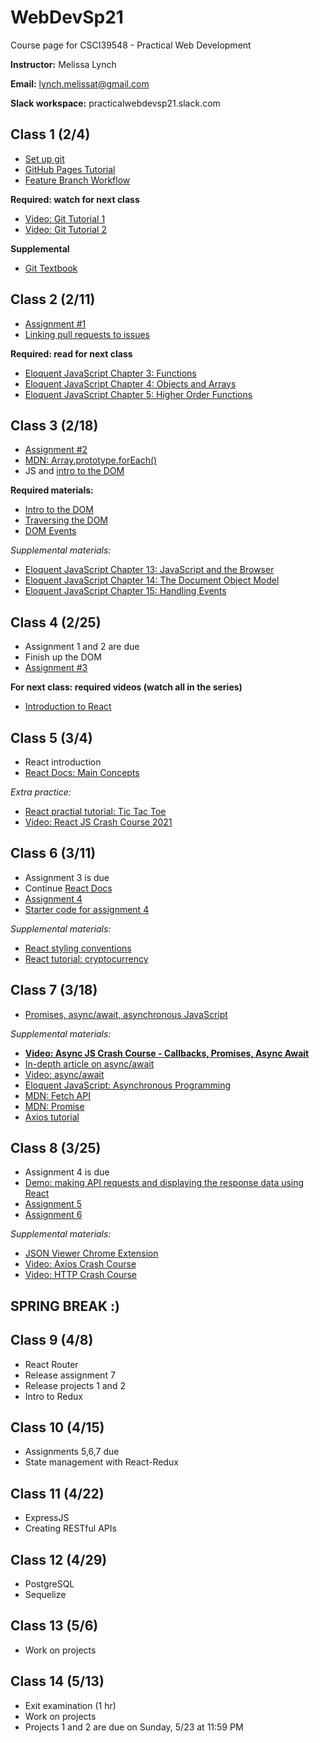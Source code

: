 # WebDevSp21
Course page for CSCI39548 - Practical Web Development

**Instructor:**
 Melissa Lynch

**Email:**
 lynch.melissat@gmail.com

**Slack workspace:** 
practicalwebdevsp21.slack.com

## Class 1 (2/4)
- [Set up git](https://docs.github.com/en/github/getting-started-with-github/set-up-git)
- [GitHub Pages Tutorial](https://docs.github.com/en/github/working-with-github-pages/creating-a-github-pages-site)
- [Feature Branch Workflow](https://www.atlassian.com/git/tutorials/comparing-workflows/feature-branch-workflow)

**Required: watch for next class**
- [Video: Git Tutorial 1](https://www.youtube.com/watch?v=HVsySz-h9r4&t=443s&ab_channel=CoreySchafer)
- [Video: Git Tutorial 2](https://www.youtube.com/watch?v=SWYqp7iY_Tc&ab_channel=TraversyMedia)

**Supplemental**
- [Git Textbook](https://git-scm.com/book/en/v2)

## Class 2 (2/11)
- [Assignment #1](https://docs.google.com/document/d/1Pf86Btnzj55v0ym_ugkQYRuqnk77RcjMK0vOW5STZaY/edit?usp=sharing)
- [Linking pull requests to issues](https://docs.github.com/en/github/managing-your-work-on-github/linking-a-pull-request-to-an-issue)

**Required: read for next class**
- [Eloquent JavaScript Chapter 3: Functions](http://eloquentjavascript.net/03_functions.html)
- [Eloquent JavaScript Chapter 4: Objects and Arrays](http://eloquentjavascript.net/04_data.html)
- [Eloquent JavaScript Chapter 5: Higher Order Functions](http://eloquentjavascript.net/05_higher_order.html)

## Class 3 (2/18)
- [Assignment #2](https://docs.google.com/document/d/1e4i4AOl5PmCJ9xzR-94gEegwvvwRw6eqAe0VZHOz5to/edit?usp=sharing)
- [MDN: Array.prototype.forEach()](https://developer.mozilla.org/en-US/docs/Web/JavaScript/Reference/Global_Objects/Array/forEach)
- JS and [intro to the DOM](https://developer.mozilla.org/en-US/docs/Web/API/Document_Object_Model/Introduction)

**Required materials:**
- [Intro to the DOM](https://www.youtube.com/watch?v=l-0nPnSvbX8)
- [Traversing the DOM](https://www.youtube.com/watch?v=8LWQNnVAMh4)
- [DOM Events](https://www.youtube.com/watch?v=QE1YQnhntgw)

*Supplemental materials:*
- [Eloquent JavaScript Chapter 13: JavaScript and the Browser](http://eloquentjavascript.net/13_browser.html)
- [Eloquent JavaScript Chapter 14: The Document Object Model](http://eloquentjavascript.net/14_dom.html)
- [Eloquent JavaScript Chapter 15: Handling Events](http://eloquentjavascript.net/15_event.html)


## Class 4 (2/25)
- Assignment 1 and 2 are due
- Finish up the DOM
- [Assignment #3](https://docs.google.com/document/d/11xFpi2Eue2wwwiUHoHBaPWB2gmczogxZQhS67YKks9o/edit?usp=sharing)

**For next class: required videos (watch all in the series)**
- [Introduction to React](https://www.youtube.com/watch?v=FRjlF74_EZk&list=PLruo2gSoqleiMVEIqmvZkIpFEN_TPt0hR)

## Class 5 (3/4)
- React introduction
- [React Docs: Main Concepts](https://reactjs.org/docs/hello-world.html)

*Extra practice:*
- [React practial tutorial: Tic Tac Toe](https://reactjs.org/tutorial/tutorial.html)
- [Video: React JS Crash Course 2021](https://www.youtube.com/watch?v=w7ejDZ8SWv8&ab_channel=TraversyMedia)

## Class 6 (3/11)
- Assignment 3 is due
- Continue [React Docs](https://reactjs.org/docs/hello-world.html)
- [Assignment 4](https://docs.google.com/document/d/1XCeysbpalCy-uIEKkANtwTsJuh1_pWp9GkqQ02c2FeU/edit?usp=sharing)
- [Starter code for assignment 4](https://github.com/mtlynch3/reactGrid)

*Supplemental materials:*
- [React styling conventions](https://github.com/airbnb/javascript/tree/master/react)
- [React tutorial: cryptocurrency](https://sabe.io/tutorials/getting-started-with-react)

## Class 7 (3/18)
- [Promises, async/await, asynchronous JavaScript](https://javascript.info/async)

*Supplemental materials:*
- **[Video: Async JS Crash Course - Callbacks, Promises, Async Await](https://www.youtube.com/watch?v=PoRJizFvM7s&ab_channel=TraversyMedia)**
- [In-depth article on async/await](https://blog.bitsrc.io/understanding-javascript-async-and-await-with-examples-a010b03926ea)
- [Video: async/await](https://www.youtube.com/watch?v=vn3tm0quoqE&t=170s)
- [Eloquent JavaScript: Asynchronous Programming](https://eloquentjavascript.net/11_async.html)
- [MDN: Fetch API](https://developer.mozilla.org/en-US/docs/Web/API/Fetch_API)
- [MDN: Promise](https://developer.mozilla.org/en-US/docs/Web/JavaScript/Reference/Global_Objects/Promise)
- [Axios tutorial](http://zetcode.com/javascript/axios/)

## Class 8 (3/25)
- Assignment 4 is due
- [Demo: making API requests and displaying the response data using React](https://gist.github.com/mtlynch3/82420435b001e70db6f0c64df72e54ff)
- [Assignment 5](https://docs.google.com/document/d/1xEU3tsKVKYQ4Xv9ncYeRXVLwY9pg2hDKOiJ_NPqbkf0/edit?usp=sharing)
- [Assignment 6](https://docs.google.com/document/d/1bjXuk0TnSevHghRr6aIkwreF1HDrKDv4W5_PY_P2IVY/edit?usp=sharing)

*Supplemental materials:*
- [JSON Viewer Chrome Extension](https://chrome.google.com/webstore/detail/json-viewer/gbmdgpbipfallnflgajpaliibnhdgobh?hl=en-US)
- [Video: Axios Crash Course](https://www.youtube.com/watch?v=6LyagkoRWYA)
- [Video: HTTP Crash Course](https://www.youtube.com/watch?v=iYM2zFP3Zn0)

## SPRING BREAK :)

## Class 9 (4/8)
- React Router
- Release assignment 7
- Release projects 1 and 2
- Intro to Redux

## Class 10 (4/15)
- Assignments 5,6,7 due
- State management with React-Redux

## Class 11 (4/22)
- ExpressJS
- Creating RESTful APIs

## Class 12 (4/29)
- PostgreSQL
- Sequelize

## Class 13 (5/6)
- Work on projects

## Class 14 (5/13)
- Exit examination (1 hr)
- Work on projects
- Projects 1 and 2 are due on Sunday, 5/23 at 11:59 PM


